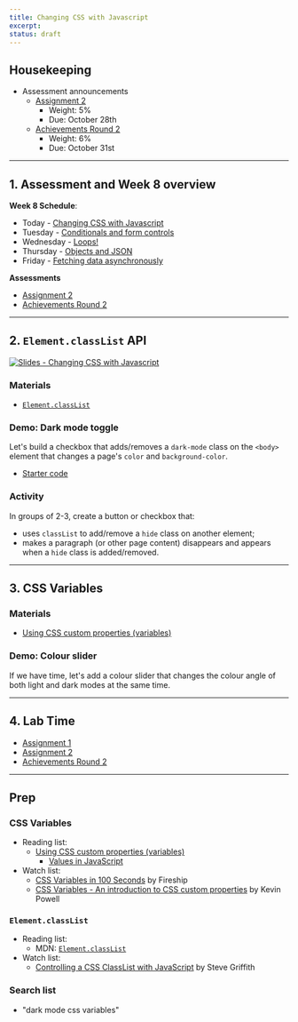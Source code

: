 ```yaml
---
title: Changing CSS with Javascript
excerpt: 
status: draft
---
```

<script>
	import Homework from "$lib/components/Homework.svelte";
	import LessonPlan from "$lib/components/LessonPlan.svelte";
	import LabTime from "$lib/components/LabTime.svelte";
</script>

## Housekeeping
- Assessment announcements
    - [Assignment 2](/courses/cpnt-262/assessments/assignment-2)
        - Weight: 5%
        - Due: October 28th
    - [Achievements Round 2](/courses/cpnt-262/assessments/achievements-2)
        - Weight: 6%
        - Due: October 31st

---

## 1. Assessment and Week 8 overview
**Week 8 Schedule**:
- Today - [Changing CSS with Javascript](/courses/cpnt-262/day-6)
- Tuesday - [Conditionals and form controls](/courses/cpnt-262/day-7)
- Wednesday - [Loops!](/courses/cpnt-262/day-8)
- Thursday - [Objects and JSON](/courses/cpnt-262/day-9)
- Friday - [Fetching data asynchronously](/courses/cpnt-262/day-10)

**Assessments**
- [Assignment 2](/courses/cpnt-262/assessments/assignment-2)
- [Achievements Round 2](/courses/cpnt-262/assessments/achievements-2)

---

## 2. `Element.classList` API
[![Slides - Changing CSS with Javascript](/images/slides/js-changing-css.png)](https://sait-wbdv.github.io/slides/w23/cpnt-262/js-changing-css.html)

### Materials
- [`Element.classList`](https://developer.mozilla.org/en-US/docs/Web/API/Element/classList)

### Demo: Dark mode toggle
Let's build a checkbox that adds/removes a `dark-mode` class on the `<body>` element that changes a page's `color` and `background-color`.
- [Starter code](https://github.com/sait-wbdv/dailies-f22/tree/main/2022-10-24-changing-css/01-starter-classlist)

### Activity
In groups of 2-3, create a button or checkbox that:
- uses `classList` to add/remove a `hide` class on another element;
- makes a paragraph (or other page content) disappears and appears when a `hide` class is added/removed.

---

## 3. CSS Variables
### Materials
- [Using CSS custom properties (variables)](https://developer.mozilla.org/en-US/docs/Web/CSS/Using_CSS_custom_properties)

### Demo: Colour slider
If we have time, let's add a colour slider that changes the colour angle of both light and dark modes at the same time.

---

## 4. Lab Time
- [Assignment 1](/courses/cpnt-262/assessments/assignment-1)
- [Assignment 2](/courses/cpnt-262/assessments/assignment-2)
- [Achievements Round 2](/courses/cpnt-262/assessments/achievements-2)

---

## Prep
### CSS Variables
- Reading list: 
    - [Using CSS custom properties (variables)](https://developer.mozilla.org/en-US/docs/Web/CSS/Using_CSS_custom_properties)
        - [Values in JavaScript](https://developer.mozilla.org/en-US/docs/Web/CSS/Using_CSS_custom_properties#values_in_javascript)
- Watch list:
    - [CSS Variables in 100 Seconds](https://www.youtube.com/watch?v=NtRmIp4eMjs) by Fireship
    - [CSS Variables - An introduction to CSS custom properties](https://www.youtube.com/watch?v=PHO6TBq_auI) by Kevin Powell

### `Element.classList`
- Reading list:
    - MDN: [`Element.classList`](https://developer.mozilla.org/en-US/docs/Web/API/Element/classList)
- Watch list:
    - [Controlling a CSS ClassList with JavaScript](https://www.youtube.com/watch?v=1e9BnA5ZIOk) by Steve Griffith

### Search list
- "dark mode css variables"